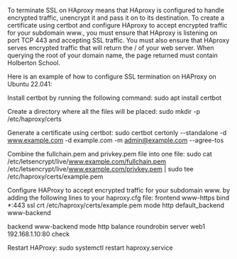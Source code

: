 To terminate SSL on HAproxy means that HAproxy is configured to handle encrypted traffic, unencrypt it and pass it on to its destination. To create a certificate using certbot and configure HAproxy to accept encrypted traffic for your subdomain www., you must ensure that HAproxy is listening on port TCP 443 and accepting SSL traffic. You must also ensure that HAproxy serves encrypted traffic that will return the / of your web server. When querying the root of your domain name, the page returned must contain Holberton School.

Here is an example of how to configure SSL termination on HAProxy on Ubuntu 22.041:

Install certbot by running the following command:
sudo apt install certbot

Create a directory where all the files will be placed:
sudo mkdir -p /etc/haproxy/certs

Generate a certificate using certbot:
sudo certbot certonly --standalone -d www.example.com -d example.com -m admin@example.com --agree-tos

Combine the fullchain.pem and privkey.pem file into one file:
sudo cat /etc/letsencrypt/live/www.example.com/fullchain.pem /etc/letsencrypt/live/www.example.com/privkey.pem | sudo tee /etc/haproxy/certs/example.pem

Configure HAProxy to accept encrypted traffic for your subdomain www. by adding the following lines to your haproxy.cfg file:
frontend www-https
    bind *:443 ssl crt /etc/haproxy/certs/example.pem
    mode http
    default_backend www-backend

backend www-backend
    mode http
    balance roundrobin
    server web1 192.168.1.10:80 check

Restart HAProxy:
sudo systemctl restart haproxy.service


